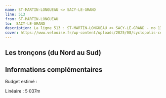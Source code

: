 ```yaml
---
name: ST-MARTIN-LONGUEAU <> SACY-LE-GRAND
line: 513
from: ST-MARTIN-LONGUEAU 
to:  SACY-LE-GRAND 
description: La ligne 513 : ST-MARTIN-LONGUEAU <> SACY-LE-GRAND - no 13 du schéma cyclable de la CCPOH  relie ST-MARTIN-LONGUEAU  à SACY-LE-GRAND 
cover: https://www.velooise.fr/wp-content/uploads/2025/08/cyclopolis-ccpoh-13.jpg
---
```

## Les tronçons (du Nord au Sud)

## Informations complémentaires

Budget estimé : 

Linéaire : 5 037m

